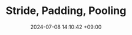 ---
title: Stride, Padding, Pooling
date: 2024-07-08 14:10:42 +09:00
categories: [CNN]
tags: [Deep Learning, Study, Convolutional Neural Network, CNN, CNN Architectures]		# TAG는 반드시 소문자로 이루어져야함!
---